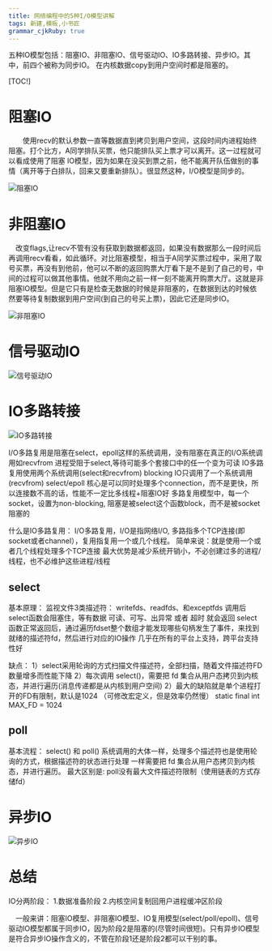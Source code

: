 ```yaml
---
title: 网络编程中的5种I/O模型讲解 
tags: 新建,模板,小书匠
grammar_cjkRuby: true
---
```


五种IO模型包括：阻塞IO、非阻塞IO、信号驱动IO、IO多路转接、异步IO。其中，前四个被称为同步IO。
在内核数据copy到用户空间时都是阻塞的。


[TOC!]

# 阻塞IO 

　　使用recv的默认参数一直等数据直到拷贝到用户空间，这段时间内进程始终阻塞。打个比方，A同学排队买票，他只能排队买上票才可以离开。这一过程就可以看成使用了阻塞       IO模型，因为如果在没买到票之前，他不能离开队伍做别的事情（离开等于白排队，回来又要重新排队）。很显然这种，I/O模型是同步的。

![ 阻塞IO](https://github.com/ltllml42/img/2019/11/1/1572615023845.png)

# 非阻塞IO

　改变flags,让recv不管有没有获取到数据都返回，如果没有数据那么一段时间后再调用recv看看，如此循环。对比阻塞模型，相当于A同学买票过程中，采用了取号买票，再没有到他前，他可以不断的返回购票大厅看下是不是到了自己的号，中间的过程可以做其他事情。他就不用向之前一样一刻不能离开购票大厅。这就是非阻塞IO模型。但是它只有是检查无数据的时候是非阻塞的，在数据到达的时候依然要等待复制数据到用户空间(到自己的号买上票)，因此它还是同步IO。

![非阻塞IO](https://github.com/ltllml42/img/2019/11/4/1572615057823.png)

# 信号驱动IO
![信号驱动IO](https://github.com/ltllml42/img/2019/11/1/1572615148703.png)
# IO多路转接
![IO多路转接](https://github.com/ltllml42/img/2019/11/1/1572615110605.png)

I/O多路复用是阻塞在select，epoll这样的系统调用，没有阻塞在真正的I/O系统调用如recvfrom
                进程受阻于select,等待可能多个套接口中的任一个变为可读
                IO多路复用使用两个系统调用(select和recvfrom)
                blocking IO只调用了一个系统调用(recvfrom)
                select/epoll 核心是可以同时处理多个connection，而不是更快，所以连接数不高的话，性能不一定比多线程+阻塞IO好
                多路复用模型中，每一个socket，设置为non-blocking,
                阻塞是被select这个函数block，而不是被socket阻塞的
				
				
什么是IO多路复用：
            I/O多路复用，I/O是指网络I/O, 多路指多个TCP连接(即socket或者channel），复用指复用一个或几个线程。
            简单来说：就是使用一个或者几个线程处理多个TCP连接
            最大优势是减少系统开销小，不必创建过多的进程/线程，也不必维护这些进程/线程
				
## select
基本原理：
	监视文件3类描述符： writefds、readfds、和exceptfds
	调用后select函数会阻塞住，等有数据 可读、可写、出异常 或者 超时 就会返回
	select函数正常返回后，通过遍历fdset整个数组才能发现哪些句柄发生了事件，来找到就绪的描述符fd，然后进行对应的IO操作
	几乎在所有的平台上支持，跨平台支持性好

缺点：
	1）select采用轮询的方式扫描文件描述符，全部扫描，随着文件描述符FD数量增多而性能下降
	2）每次调用 select()，需要把 fd 集合从用户态拷贝到内核态，并进行遍历(消息传递都是从内核到用户空间)
	2）最大的缺陷就是单个进程打开的FD有限制，默认是1024   （可修改宏定义，但是效率仍然慢）
		static final  int MAX_FD = 1024

## poll 
基本流程：
	select() 和 poll() 系统调用的大体一样，处理多个描述符也是使用轮询的方式，根据描述符的状态进行处理
	一样需要把 fd 集合从用户态拷贝到内核态，并进行遍历。
	最大区别是: poll没有最大文件描述符限制（使用链表的方式存储fd）







# 异步IO
![异步IO](https://github.com/ltllml42/img/2019/11/1/1572615160966.png)


# 总结

IO分两阶段：
1.数据准备阶段
2.内核空间复制回用户进程缓冲区阶段

　一般来讲：阻塞IO模型、非阻塞IO模型、IO复用模型(select/poll/epoll)、信号驱动IO模型都属于同步IO，因为阶段2是阻塞的(尽管时间很短)。只有异步IO模型是符合异步IO操作含义的，不管在阶段1还是阶段2都可以干别的事。


